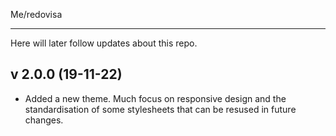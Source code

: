Me/redovisa

--------------------

Here will later follow updates about this repo.


v 2.0.0 (19-11-22)
-----------------

* Added a new theme. Much focus on responsive design and the standardisation of
some stylesheets that can be resused in future changes. 
